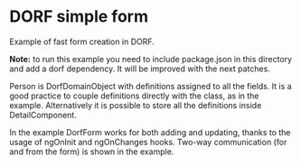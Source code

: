 # DORF simple form
Example of fast form creation in DORF.

**Note:** to run this example you need to include package.json in this directory and add a dorf dependency. It will be improved with the next patches.

Person is DorfDomainObject with definitions assigned to all the fields. It is a good practice to couple definitions directly with the class, as in the example. Alternatively it is possible to store all the definitions inside DetailComponent.

In the example DorfForm works for both adding and updating, thanks to the usage of ngOnInit and ngOnChanges hooks. Two-way communication (for and from the form) is shown in the example.